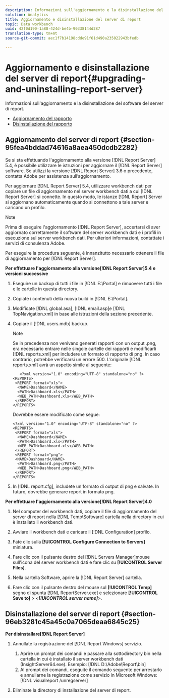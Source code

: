 ```yaml
---
description: Informazioni sull'aggiornamento e la disinstallazione del software del server di report.
solution: Analytics
title: Aggiornamento e disinstallazione del server di report
topic: Data workbench
uuid: 42f0d190-1a88-424d-be4b-90338144d287
translation-type: tm+mt
source-git-commit: aec1f7b14198cdde91f61d490a235022943bfedb

---
```



# Aggiornamento e disinstallazione del server di report{#upgrading-and-uninstalling-report-server}

Informazioni sull&#39;aggiornamento e la disinstallazione del software del server di report.

* [Aggiornamento del rapporto](../../../home/c-rpt-oview/c-inst-rpt/c-upgrade-uninstall-rpt.md#section-95fea4bddad74616a8aea450dcdb2282)
* [Disinstallazione del rapporto](../../../home/c-rpt-oview/c-inst-rpt/c-upgrade-uninstall-rpt.md#section-96eb3281c45a45c0a7065deaa6845c25)

## Aggiornamento del server di report {#section-95fea4bddad74616a8aea450dcdb2282}

Se si sta effettuando l&#39;aggiornamento alla versione [!DNL Report Server] 5.4, è possibile utilizzare le istruzioni per aggiornare il [!DNL Report Server] software. Se utilizzi la versione [!DNL Report Server] 3.6 o precedente, contatta Adobe per assistenza sull’aggiornamento.

Per aggiornare [!DNL Report Server] 5.4, utilizzare workbench dati per copiare un file di aggiornamento nel server workbench dati a cui [!DNL Report Server] si connette. In questo modo, le istanze [!DNL Report] Server si aggiornano automaticamente quando si connettono a tale server e caricano un profilo.

>[!NOTE]
>
>Prima di eseguire l&#39;aggiornamento [!DNL Report Server], accertarsi di aver aggiornato correttamente il software del server workbench dati e i profili in esecuzione sul server workbench dati. Per ulteriori informazioni, contattate i servizi di consulenza Adobe.

Per eseguire la procedura seguente, è innanzitutto necessario ottenere il file di aggiornamento per [!DNL Report Server].

**Per effettuare l&#39;aggiornamento alla versione[!DNL Report Server]5.4 e versioni successive**

1. Eseguire un backup di tutti i file in [!DNL E:\Portal] e rimuovere tutti i file e le cartelle in questa directory.
1. Copiate i contenuti della nuova build in [!DNL E:\Portal].
1. Modificate [!DNL global.asa], [!DNL email.asp]e [!DNL TopNavigation.xml] in base alle istruzioni della sezione precedente.

1. Copiare il [!DNL users.mdb] backup.

   >[!NOTE]
   >
   >Se in precedenza non venivano generati rapporti con un output .png, era necessario entrare nelle singole cartelle dei rapporti e modificarli [!DNL reports.xml] per includere un formato di rapporto di png. In caso contrario, potrebbe verificarsi un errore 500. L’originale [!DNL reports.xml] avrà un aspetto simile al seguente:

   ```
      <?xml version="1.0" encoding="UTF-8" standalone="no" ?>
   <REPORTS>
    <REPORT format="xls">
     <NAME>Dashboard</NAME>
     <PATH>Dashboard.xls</PATH>
     <WEB_PATH>Dashboard.xls</WEB_PATH>
    </REPORT>
   </REPORTS>
   ```

   Dovrebbe essere modificato come segue:

   ```
   <?xml version="1.0" encoding="UTF-8" standalone="no" ?>
   <REPORTS>
    <REPORT format="xls">
     <NAME>Dashboard</NAME>
     <PATH>Dashboard.xls</PATH>
     <WEB_PATH>Dashboard.xls</WEB_PATH>
    </REPORT>
    <REPORT format="png">
    <NAME>Dashboard</NAME>
     <PATH>Dashboard.png</PATH>
     <WEB_PATH>Dashboard.png</WEB_PATH>
    </REPORT>
   </REPORTS>
   ```

1. In [!DNL report.cfg], includete un formato di output di png e salvate. In futuro, dovrebbe generare report in formato png.

**Per effettuare l&#39;aggiornamento alla versione[!DNL Report Server]4.0**

1. Nel computer del workbench dati, copiare il file di aggiornamento del server di report nella [!DNL Temp\Software] cartella nella directory in cui è installato il workbench dati.
1. Avviare il workbench dati e caricare il [!DNL Configuration] profilo.
1. Fate clic sulla **[!UICONTROL Configure Connection to Servers]** miniatura.
1. Fare clic con il pulsante destro del [!DNL Servers Manager]mouse sull&#39;icona del server workbench dati e fare clic su **[!UICONTROL Server Files]**.

1. Nella cartella Software, aprire la [!DNL Report Server] cartella.
1. Fare clic con il pulsante destro del mouse sul **[!UICONTROL Temp]** segno di spunta [!DNL ReportServer.exe] e selezionare **[!UICONTROL Save to]** > *&lt;**[!UICONTROL server name]**>*.

## Disinstallazione del server di report {#section-96eb3281c45a45c0a7065deaa6845c25}

**Per disinstallare[!DNL Report Server]**

1. Annullate la registrazione del [!DNL Report Windows] servizio.

   1. Aprire un prompt dei comandi e passare alla sottodirectory bin nella cartella in cui è installato il server workbench dati (InsightServer64.exe). Esempio: [!DNL D:\Adobe\Report\bin]
   1. Al prompt dei comandi, eseguite il comando seguente per arrestarlo e annullarne la registrazione come servizio in Microsoft Windows: [!DNL visualreport /unregserver]

1. Eliminate la directory di installazione del server di report.

